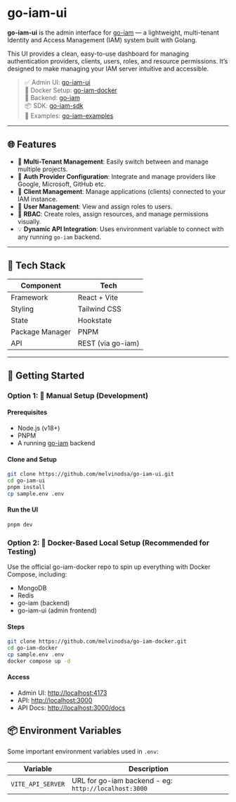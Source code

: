 # go-iam-ui

**go-iam-ui** is the admin interface for [go-iam](https://github.com/melvinodsa/go-iam) — a lightweight, multi-tenant Identity and Access Management (IAM) system built with Golang.

This UI provides a clean, easy-to-use dashboard for managing authentication providers, clients, users, roles, and resource permissions. It’s designed to make managing your IAM server intuitive and accessible.

> ✅ Admin UI: [go-iam-ui](https://github.com/melvinodsa/go-iam-ui)  
> 🐳 Docker Setup: [go-iam-docker](https://github.com/melvinodsa/go-iam-docker)  
> 🔐 Backend: [go-iam](https://github.com/melvinodsa/go-iam)  
> 📦 SDK: [go-iam-sdk](https://github.com/melvinodsa/go-iam-sdk)  
> 🚀 Examples: [go-iam-examples](https://github.com/melvinodsa/go-iam-examples)

---

## 🌐 Features

- 🔀 **Multi-Tenant Management**: Easily switch between and manage multiple projects.
- 🔐 **Auth Provider Configuration**: Integrate and manage providers like Google, Microsoft, GitHub etc.
- 🧩 **Client Management**: Manage applications (clients) connected to your IAM instance.
- 👤 **User Management**: View and assign roles to users.
- 🧱 **RBAC**: Create roles, assign resources, and manage permissions visually.
- 💡 **Dynamic API Integration**: Uses environment variable to connect with any running `go-iam` backend.

---

## 🧰 Tech Stack

| Component       | Tech              |
| --------------- | ----------------- |
| Framework       | React + Vite      |
| Styling         | Tailwind CSS      |
| State           | Hookstate         |
| Package Manager | PNPM              |
| API             | REST (via go-iam) |

---

## 🚀 Getting Started

### Option 1: 🔧 Manual Setup (Development)

#### Prerequisites

- Node.js (v18+)
- PNPM
- A running [go-iam](https://github.com/melvinodsa/go-iam) backend

#### Clone and Setup

```bash
git clone https://github.com/melvinodsa/go-iam-ui.git
cd go-iam-ui
pnpm install
cp sample.env .env
```

#### Run the UI

```bash
pnpm dev
```

### Option 2: 🐳 Docker-Based Local Setup (Recommended for Testing)

Use the official go-iam-docker repo to spin up everything with Docker Compose, including:

- MongoDB
- Redis
- go-iam (backend)
- go-iam-ui (admin frontend)

#### Steps

```bash
git clone https://github.com/melvinodsa/go-iam-docker.git
cd go-iam-docker
cp sample.env .env
docker compose up -d
```

#### Access

- Admin UI: [http://localhost:4173](http://localhost:4173)
- API: [http://localhost:3000](http://localhost:3000)
- API Docs: [http://localhost:3000/docs](http://localhost:3000/docs)

## 📦 Environment Variables

Some important environment variables used in `.env`:

| Variable          | Description                                          |
| ----------------- | ---------------------------------------------------- |
| `VITE_API_SERVER` | URL for go-iam backend - eg: `http://localhost:3000` |
